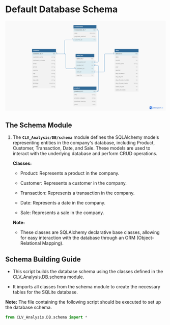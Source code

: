 # **Default Database Schema**

![ERD](/img/Group2_ERD.png)


## **The Schema Module**

1. The **`CLV_Analysis/DB/schema`** module defines the SQLAlchemy models representing entities in the company's database, including Product, Customer, Transaction, Date, and Sale. These models are used to interact with the underlying database and perform CRUD operations.

    **Classes:**

    - Product: Represents a product in the company.

    - Customer: Represents a customer in the company.

    - Transaction: Represents a transaction in the company.

    - Date: Represents a date in the company.

    - Sale: Represents a sale in the company.

    **Note:**

    - These classes are SQLAlchemy declarative base classes, allowing for easy interaction with the database through an ORM (Object-Relational Mapping).


## **Schema Building Guide**

* This script builds the database schema using the classes defined in the CLV_Analysis.DB.schema module.

* It imports all classes from the schema module to create the necessary tables for the SQLite database.

**Note:** The file containing the following script should be executed to set up the database schema.

```py
from CLV_Analysis.DB.schema import *
```

